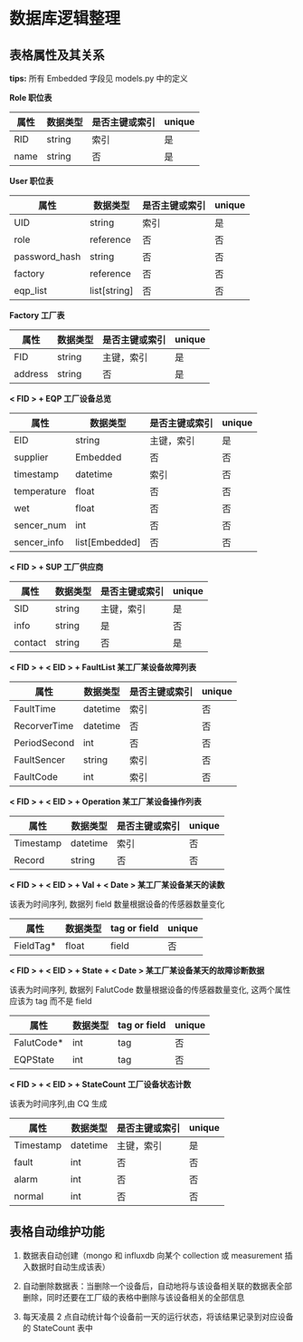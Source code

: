 # 数据库逻辑整理

## 表格属性及其关系

**tips:** 所有 Embedded 字段见 models.py 中的定义

**Role 职位表**

|属性     |数据类型  | 是否主键或索引 | unique |
| --------| -----   | -----         | -----  |
| RID     | string  | 索引          | 是     |
| name    | string  | 否            | 是     |

**User 职位表**

|属性     |数据类型  | 是否主键或索引 | unique |
| --------| -----   | -----         | -----  |
| UID     | string  | 索引          | 是     |
| role    | reference  | 否            | 否     |
| password_hash    | string  | 否            | 否     |
| factory    | reference  | 否            | 否     |
| eqp_list    | list[string]  | 否            | 否     |

**Factory 工厂表**

|属性     |数据类型  | 是否主键或索引 | unique |
| --------| -----   | -----         | -----  |
| FID     | string  | 主键，索引     | 是     |
| address | string  | 否            | 是     |

**< FID > + EQP 工厂设备总览**

|属性        |数据类型  | 是否主键或索引 | unique |
| --------   | -----   | -----         | -----  |
| EID        | string  | 主键，索引     | 是     |
| supplier   | Embedded  | 否            | 否     |
| timestamp  | datetime | 索引            | 否     |
| temperature  | float    | 否            | 否     |
| wet  | float    | 否            | 否     |
| sencer_num  | int      | 否            | 否     |
| sencer_info   | list[Embedded]  | 否            | 否     |

**< FID > + SUP 工厂供应商**

|属性        |数据类型  | 是否主键或索引 | unique |
| --------   | -----   | -----         | -----  |
| SID        | string  | 主键，索引     | 是     |
| info       | string  | 是            | 否     |
| contact    | string  | 否            | 是     |


**< FID > + < EID > + FaultList 某工厂某设备故障列表**

|属性        |数据类型  | 是否主键或索引 | unique |
| --------   | -----    | -----         | ----- |
| FaultTime  | datetime | 索引            | 否     |
| RecorverTime  | datetime | 否            | 否     |
| PeriodSecond  | int |     否        | 否     |
| FaultSencer  | string |     索引        | 否     |
| FaultCode  | int |     索引        | 否     |

**< FID > + < EID > + Operation 某工厂某设备操作列表**

|属性        |数据类型  | 是否主键或索引 | unique |
| --------   | -----    | -----         | ----- |
| Timestamp  | datetime | 索引            | 否     |
| Record  | string | 否            | 否     |

**< FID > + < EID > + Val + < Date > 某工厂某设备某天的读数**

该表为时间序列, 数据列 field 数量根据设备的传感器数量变化

|属性        |数据类型  | tag or field | unique |
| --------   | -----    | -----         | ----- |
| FieldTag*  | float | field            | 否     |

**< FID > + < EID > + State + < Date > 某工厂某设备某天的故障诊断数据**

该表为时间序列, 数据列 FalutCode 数量根据设备的传感器数量变化, 这两个属性应该为 tag 而不是 field

|属性        |数据类型  | tag or field | unique |
| --------   | -----    | -----         | ----- |
| FalutCode*  | int | tag            | 否     |
| EQPState  | int | tag            | 否     |


**< FID > + < EID > + StateCount 工厂设备状态计数**

该表为时间序列,由 CQ 生成

|属性        |数据类型   | 是否主键或索引 | unique |
| --------   | -----    | -----         | -----  |
| Timestamp  | datetime | 主键，索引     | 是     |
| fault      | int      | 否            | 否     |
| alarm      | int      | 否            | 否     |
| normal     | int      | 否            | 否     |

## 表格自动维护功能

1. 数据表自动创建（mongo 和 influxdb 向某个 collection 或 measurement 插入数据时自动生成该表）

2. 自动删除数据表：当删除一个设备后，自动地将与该设备相关联的数据表全部删除，同时还要在工厂级的表格中删除与该设备相关的全部信息

3. 每天凌晨 2 点自动统计每个设备前一天的运行状态，将该结果记录到对应设备的 StateCount 表中
